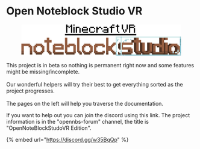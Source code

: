 # Open Noteblock Studio VR



<figure><img src=".gitbook/assets/image-6.png_1.png" alt=""><figcaption></figcaption></figure>



This project is in beta so nothing is permanent right now and some features might be missing/incomplete.\
\
Our wonderful helpers will try their best to get everything sorted as the project progresses.\
\
The pages on the left will help you traverse the documentation.



If you want to help out you can join the discord using this link. The project information is in the "opennbs-forum" channel, the title is "OpenNoteBlockStudoVR Edition".

{% embed url="https://discord.gg/w35BqQp" %}

